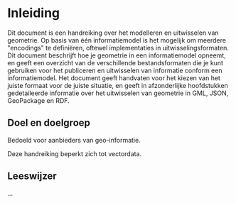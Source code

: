 
# Inleiding
Dit document is een handreiking over het modelleren en uitwisselen van geometrie. Op basis van één informatiemodel is het mogelijk om meerdere "encodings" te definiëren, oftewel implementaties in uitwisselingsformaten. Dit document beschrijft hoe je geometrie in een informatiemodel opneemt, en geeft een overzicht van de verschillende bestandsformaten die je kunt gebruiken voor het publiceren en uitwisselen van informatie conform een informatiemodel. Het document geeft handvaten voor het kiezen van het juiste formaat voor de juiste situatie, en geeft in afzonderlijke hoofdstukken gedetaileerde informatie over het uitwisselen van geometrie in GML, JSON, GeoPackage en RDF.

## Doel en doelgroep
Bedoeld voor aanbieders van geo-informatie.

Deze handreiking beperkt zich tot vectordata.

## Leeswijzer
...